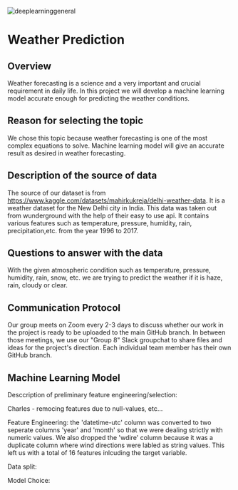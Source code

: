![deeplearninggeneral](https://user-images.githubusercontent.com/95719819/168449229-3b4df5d7-3ded-4cda-92c4-9c519a8229c9.png)
# Weather Prediction

## Overview

Weather forecasting is a science and a very important and crucial requirement in daily life. In this project we will develop a machine learning model accurate enough for predicting the weather conditions.

## Reason for selecting the topic

We chose this topic because weather forecasting is one of the most complex equations to solve. Machine learning model will give an accurate result as desired in weather forecasting.

## Description of the source of data

The source of our dataset is from https://www.kaggle.com/datasets/mahirkukreja/delhi-weather-data. It is a weather dataset for the New Delhi city in India. 
This data was taken out from wunderground with the help of their easy to use api. It contains various features such as temperature, pressure, humidity, rain, precipitation,etc. from the year 1996 to 2017.

## Questions to answer with the data

With the given atmospheric condition such as temperature, pressure, humidity, rain, snow, etc. we are trying to predict the weather if it is haze, rain, cloudy or clear.

## Communication Protocol
Our group meets on Zoom every 2-3 days to discuss whether our work in the project is ready to be uploaded to the main GitHub branch. In between those meetings, we use our "Group 8" Slack groupchat to share files and ideas for the project's direction. Each individual team member has their own GitHub branch. 

## Machine Learning Model
Desccription of preliminary feature engineering/selection:

Charles - remocing features due to null-values, etc...

Feature Engineering: the 'datetime-utc' column was converted to two seperate columns 'year' and 'month' so that we were dealing strictly with numeric values. We also dropped the 'wdire' column because it was a duplicate column where wind directions were labled as string values. This left us with a total of 16 features inlcuding the target variable.

Data split:

Model Choice: 